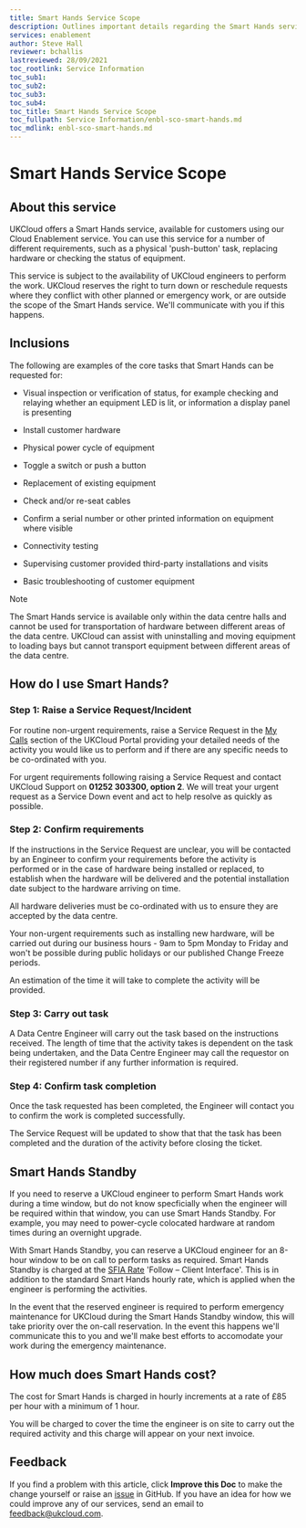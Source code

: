 ```yaml
---
title: Smart Hands Service Scope
description: Outlines important details regarding the Smart Hands service
services: enablement
author: Steve Hall
reviewer: bchallis
lastreviewed: 28/09/2021
toc_rootlink: Service Information
toc_sub1: 
toc_sub2:
toc_sub3:
toc_sub4:
toc_title: Smart Hands Service Scope
toc_fullpath: Service Information/enbl-sco-smart-hands.md
toc_mdlink: enbl-sco-smart-hands.md
---
```


# Smart Hands Service Scope

## About this service

UKCloud offers a Smart Hands service, available for customers using our Cloud Enablement service. You can use this service for a number of different requirements, such as a physical 'push-button' task, replacing hardware or checking the status of equipment.

This service is subject to the availability of UKCloud engineers to perform the work. UKCloud reserves the right to turn down or reschedule requests where they conflict with other planned or emergency work, or are outside the scope of the Smart Hands service. We'll communicate with you if this happens.

## Inclusions

The following are examples of the core tasks that Smart Hands can be requested for:

- Visual inspection or verification of status, for example checking and relaying whether an equipment LED is lit, or information a display panel is presenting

- Install customer hardware

- Physical power cycle of equipment

- Toggle a switch or push a button

- Replacement of existing equipment

- Check and/or re-seat cables

- Confirm a serial number or other printed information on equipment where visible

- Connectivity testing

- Supervising customer provided third-party installations and visits

- Basic troubleshooting of customer equipment

> [!NOTE]
> The Smart Hands service is available only within the data centre halls and cannot be used for transportation of hardware between different areas of the data centre. UKCloud can assist with uninstalling and moving equipment to loading bays but cannot transport equipment between different areas of the data centre. 

## How do I use Smart Hands?

### Step 1: Raise a Service Request/Incident

For routine non-urgent requirements, raise a Service Request in the [My Calls](https://portal.skyscapecloud.com/support/ivanti) section of the UKCloud Portal providing your detailed needs of the activity you would like us to perform and if there are any specific needs to be co-ordinated with you.

For urgent requirements following raising a Service Request and contact UKCloud Support on **01252 303300, option 2**. We will treat your urgent request as a Service Down event and act to help resolve as quickly as possible.

### Step 2: Confirm requirements

If the instructions in the Service Request are unclear, you will be contacted by an Engineer to confirm your requirements before the activity is performed or in the case of hardware being installed or replaced, to establish when the hardware will be delivered and the potential installation date subject to the hardware arriving on time.

All hardware deliveries must be co-ordinated with us to ensure they are accepted by the data centre.

Your non-urgent requirements such as installing new hardware, will be carried out during our business hours - 9am to 5pm Monday to Friday and won't be possible during public holidays or our published Change Freeze periods.

An estimation of the time it will take to complete the activity will be provided.

### Step 3: Carry out task

A Data Centre Engineer will carry out the task based on the instructions received. The length of time that the activity takes is dependent on the task being undertaken, and the Data Centre Engineer may call the requestor on their registered number if any further information is required.

### Step 4: Confirm task completion

Once the task requested has been completed, the Engineer will contact you to confirm the work is completed successfully.

The Service Request will be updated to show that that the task has been completed and the duration of the activity before closing the ticket.

## Smart Hands Standby

If you need to reserve a UKCloud engineer to perform Smart Hands work during a time window, but do not know specficially when the engineer will be required within that window, you can use Smart Hands Standby. For example, you may need to power-cycle colocated hardware at random times during an overnight upgrade.

With Smart Hands Standby, you can reserve a UKCloud engineer for an 8-hour window to be on call to perform tasks as required. Smart Hands Standby is charged at the [SFIA Rate](https://ukcloud.com/sfia) 'Follow – Client Interface'. This is in addition to the standard Smart Hands hourly rate, which is applied when the engineer is performing the activities.

In the event that the reserved engineer is required to perform emergency maintenance for UKCloud during the Smart Hands Standby window, this will take priority over the on-call reservation. In the event this happens we'll communicate this to you and we'll make best efforts to accomodate your work during the emergency maintenance.

## How much does Smart Hands cost?

The cost for Smart Hands is charged in hourly increments at a rate of £85 per hour with a minimum of 1 hour.

You will be charged to cover the time the engineer is on site to carry out the required activity and this charge will appear on your next invoice.

## Feedback

If you find a problem with this article, click **Improve this Doc** to make the change yourself or raise an [issue](https://github.com/UKCloud/documentation/issues) in GitHub. If you have an idea for how we could improve any of our services, send an email to <feedback@ukcloud.com>.
